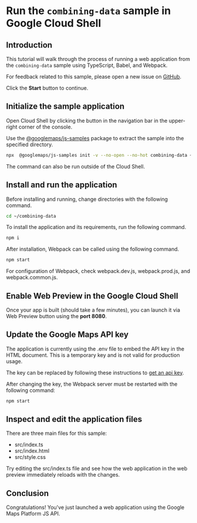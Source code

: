 # Run the `combining-data` sample in Google Cloud Shell

<walkthrough-tutorial-duration duration="10"/>

## Introduction

This tutorial will walk through the process of running a web application from
the `combining-data` sample using TypeScript, Babel, and Webpack.

For feedback related to this sample, please open a new issue on
[GitHub](https://github.com/googlemaps/js-samples/issues).

Click the **Start** button to continue.

## Initialize the sample application

Open Cloud Shell by clicking the
<walkthrough-cloud-shell-icon></walkthrough-cloud-shell-icon> button in the
navigation bar in the upper-right corner of the console.

Use the [@googlemaps/js-samples](https://www.npmjs.com/package/@googlemaps/js-samples) package to
extract the sample into the specified directory.

```bash
npx  @googlemaps/js-samples init -v --no-open --no-hot combining-data ~/combining-data
```

The command can also be run outside of the Cloud Shell.

## Install and run the application

Before installing and running, change directories with the following command.

```bash
cd ~/combining-data
```

To install the application and its requirements, run the following command.

```bash
npm i
```

After installation, Webpack can be called using the following command.

```bash
npm start
```

For configuration of Webpack, check
<walkthrough-editor-open-file filePath="combining-data/webpack.dev.js">webpack.dev.js</walkthrough-editor-open-file>,
<walkthrough-editor-open-file filePath="combining-data/webpack.prod.js">webpack.prod.js</walkthrough-editor-open-file>,
and
<walkthrough-editor-open-file filePath="combining-data/webpack.common.js">webpack.common.js</walkthrough-editor-open-file>.

## Enable Web Preview in the Google Cloud Shell

Once your app is built (should take a few minutes), you can launch it via
<walkthrough-spotlight-pointer target="cloudshell" spotlightId="devshell-web-preview-button">Web
Preview button</walkthrough-spotlight-pointer> using the **port 8080**.

## Update the Google Maps API key

The application is currently using the
<walkthrough-editor-open-file filePath="combining-data/.env">.env</walkthrough-editor-open-file>
file to embed the API key in the HTML document. This is a temporary key and is
not valid for production usage.

The key can be replaced by following these instructions to
[get an api key](https://developers.google.com/maps/documentation/javascript/get-api-key).

After changing the key, the Webpack server must be restarted with the following
command:

```bash
npm start
```

## Inspect and edit the application files

There are three main files for this sample:

*   <walkthrough-editor-open-file filePath="combining-data/src/index.ts">src/index.ts</walkthrough-editor-open-file>
*   <walkthrough-editor-open-file filePath="combining-data/src/index.html">src/index.html</walkthrough-editor-open-file>
*   <walkthrough-editor-open-file filePath="combining-data/src/style.css">src/style.css</walkthrough-editor-open-file>

Try editing the <walkthrough-editor-open-file filePath="combining-data/src/index.ts">src/index.ts</walkthrough-editor-open-file> file and see how the web application in the web preview immediately reloads with the changes.

## Conclusion

<walkthrough-conclusion-trophy></walkthrough-conclusion-trophy>

Congratulations! You've just launched a web application using the Google Maps
Platform JS API.
